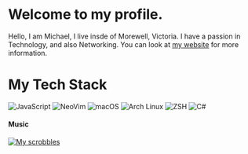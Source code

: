 # Welcome to my profile.

Hello, I am Michael, I live insde of Morewell, Victoria. I have a passion in Technology, and also Networking. You can look at [my website](https://invra.net) for more information.

# My Tech Stack
![JavaScript](https://img.shields.io/badge/javascript-%23323330.svg?style=for-the-badge&logo=javascript)
![NeoVim](https://img.shields.io/badge/neovim-%23323330.svg?style=for-the-badge&logo=neovim)
![macOS](https://img.shields.io/badge/macos-%23323330.svg?style=for-the-badge&logo=apple&logoColor=#319e0d%)
![Arch Linux](https://img.shields.io/badge/arch_linux-%23323330.svg?style=for-the-badge&logo=arch-linux)
![ZSH](https://img.shields.io/badge/zsh-%23323330.svg?style=for-the-badge&logo=zsh)
![C#](https://img.shields.io/badge/C_Sharp-%23323330.svg?style=for-the-badge&logo=csharp)

#### Music
[![My scrobbles](https://lastfm-recently-played.vercel.app/api?user=InvraNet&bg_color=000000&footer_style=compact_stats&show_user=header&loved=true&loved_style=4)](https://last.fm/users/InvraNet)